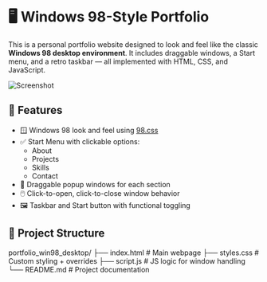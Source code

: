 # 🖥️ Windows 98-Style Portfolio

This is a personal portfolio website designed to look and feel like the classic **Windows 98 desktop environment**. It includes draggable windows, a Start menu, and a retro taskbar — all implemented with HTML, CSS, and JavaScript.

![Screenshot](screenshot.png)

## 🚀 Features

- 🪟 Windows 98 look and feel using [98.css](https://jdan.github.io/98.css/)
- ✅ Start Menu with clickable options:
  - About
  - Projects
  - Skills
  - Contact
- 📂 Draggable popup windows for each section
- 🖱️ Click-to-open, click-to-close window behavior
- 🖼️ Taskbar and Start button with functional toggling

## 📁 Project Structure

portfolio_win98_desktop/
├── index.html # Main webpage
├── styles.css # Custom styling + overrides
├── script.js # JS logic for window handling
└── README.md # Project documentation
